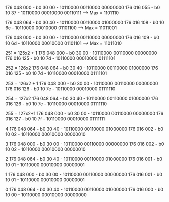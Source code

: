 176 048 000 - b0 30 00 - 10110000 00110000 00000000
176 016 055 - b0 10 37 - 10110000 00010000 00110111
--> Max =                                    1101110

176 048 064 - b0 30 40 - 10110000 00110000 01000000
176 016 108 - b0 10 6c - 10110000 00010000 01101100
--> Max =                                   11011001

176 048 000 - b0 30 00 - 10110000 00110000 00000000
176 016 109 - b0 10 6d - 10110000 00010000 01101101
--> Max =                                   11011010


251 = 125x2 + 1
176 048 000 - b0 30 00 - 10110000 00110000 00000000
176 016 125 - b0 10 7d - 10110000 00010000 01111101

252 = 126x2
176 048 064 - b0 30 40 - 10110000 00110000 01000000
176 016 125 - b0 10 7d - 10110000 00010000 01111101

253 = 126x2 + 1
176 048 000 - b0 30 00 - 10110000 00110000 00000000
176 016 126 - b0 10 7e - 10110000 00010000 01111110

254 = 127x2
176 048 064 - b0 30 40 - 10110000 00110000 01000000
176 016 126 - b0 10 7e - 10110000 00010000 01111110

255 = 127x2+1
176 048 000 - b0 30 00 - 10110000 00110000 00000000
176 016 127 - b0 10 7f - 10110000 00010000 01111111     


4
176 048 064 - b0 30 40 - 10110000 00110000 01000000
176 016 002 - b0 10 02 - 10110000 00010000 00000010

3
176 048 000 - b0 30 00 - 10110000 00110000 00000000
176 016 002 - b0 10 02 - 10110000 00010000 00000010

2
176 048 064 - b0 30 40 - 10110000 00110000 01000000
176 016 001 - b0 10 01 - 10110000 00010000 00000001

1
176 048 000 - b0 30 00 - 10110000 00110000 00000000
176 016 001 - b0 10 01 - 10110000 00010000 00000001

0
176 048 064 - b0 30 40 - 10110000 00110000 01000000
176 016 000 - b0 10 00 - 10110000 00010000 00000000
